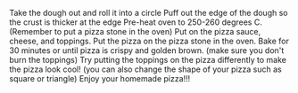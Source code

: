 Take the dough out and roll it into a circle
Puff out the edge of the dough so the crust is thicker at the edge
Pre-heat oven to 250-260 degrees C. (Remember to put a pizza stone in the oven)
Put on the pizza sauce, cheese, and toppings.
Put the pizza on the pizza stone in the oven.
Bake for 30 minutes or until pizza is crispy and golden brown. (make sure you don't burn the toppings)
Try putting the toppings on the pizza differently to make the pizza look cool! (you can also change the shape of your pizza such as square or triangle)
Enjoy your homemade pizza!!!